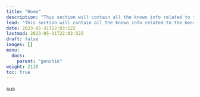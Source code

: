 ```yaml
---
title: "Home"
description: "This section will contain all the known info related to the Genshin Impact"
lead: "This section will contain all the known info related to the Genshin Impact"
date: 2023-05-31T22:03:52Z
lastmod: 2023-05-31T22:03:52Z
draft: false
images: []
menu:
  docs:
    parent: "genshin"
weight: 2110
toc: true
---
```


sus
